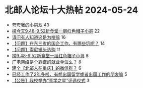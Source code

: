 # 北邮人论坛十大热帖 2024-05-24

- [夸夸我的小男友](https://bbs.byr.cn/article/Talking/6418205) 43
- [捞今天9.48-9.52新食堂一层红色帽子小哥](https://bbs.byr.cn/article/Feeling/3207698) 22
- [请问有人知道这是为啥嘛](https://bbs.byr.cn/article/Picture/3363174) 16
- [【问题】在东三省的国企工作，有哪些坑呢？](https://bbs.byr.cn/article/WorkLife/1215023) 14
- [【问题】索尼镜头选购](https://bbs.byr.cn/article/Photo/278385) 11
- [捞9.48-9.52新食堂一层红色帽子小哥](https://bbs.byr.cn/article/Friends/2053438) 8
- [广电网络是个靠谱的就业单位么？](https://bbs.byr.cn/article/Job/2212358) 8
- [建个【北邮人在重庆】的微信群？](https://bbs.byr.cn/article/Chongqing/25608) 6
- [已经工作了2年多啦，有想出国留学或者出国工作的朋友嘛](https://bbs.byr.cn/article/GoAbroad/391196) 5
- [【公告】我校举办“青学之星”评选仪式](https://bbs.byr.cn/article/Selfsupport/23720) 3


